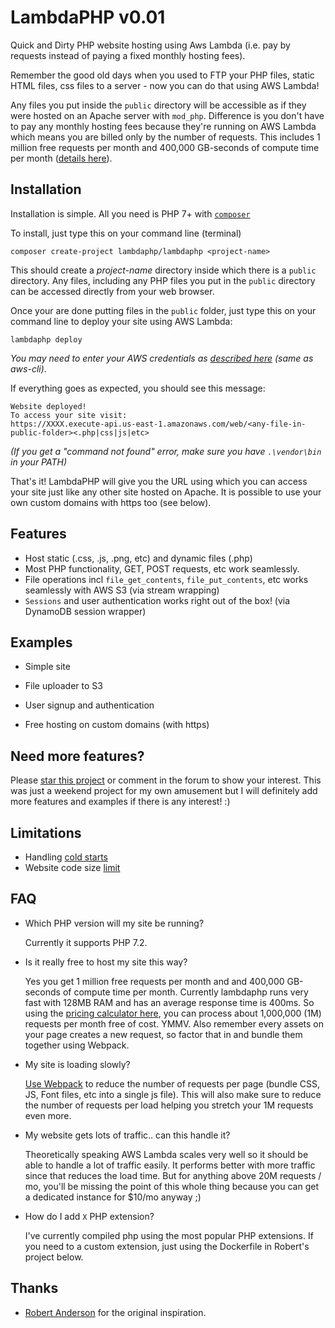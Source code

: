 # LambdaPHP v0.01

Quick and Dirty PHP website hosting using Aws Lambda (i.e. pay by requests instead of paying a fixed monthly hosting fees). 

Remember the good old days when you used to FTP your PHP files, static HTML files, css files to a server -
now you can do that using AWS Lambda!

Any files you put inside the `public` directory will be accessible as if they were hosted on an Apache server with 
`mod_php`. Difference is you don't have to pay any monthly hosting fees because they're running on AWS Lambda which 
means you are billed only by the number of requests. This includes 1 million free requests per month and 400,000 GB-seconds 
of compute time per month ([details here](https://aws.amazon.com/lambda/pricing/)).

## Installation

Installation is simple. All you need is PHP 7+ with [`composer`](https://getcomposer.org)

To install, just type this on your command line (terminal)

    composer create-project lambdaphp/lambdaphp <project-name>
    
This should create a *project-name* directory inside which there is a `public` directory. Any files,
including any PHP files you put in the `public` directory can be accessed directly from your web browser.

Once your are done putting files in the `public` folder, just type this on your command line to 
deploy your site using AWS Lambda:

    lambdaphp deploy

*You may need to enter your AWS credentials as [described here](http://docs.aws.amazon.com/cli/latest/userguide/cli-chap-getting-started.html) (same as aws-cli)*. 

If everything goes as expected, you should see this message:
            
    Website deployed! 
    To access your site visit:
    https://XXXX.execute-api.us-east-1.amazonaws.com/web/<any-file-in-public-folder><.php|css|js|etc>
    
*(If you get a "command not found" error, make sure you have `.\vendor\bin` in your PATH)*

That's it! LambdaPHP will give you the URL using which you can access your site just like any other
site hosted on Apache. It is possible to use your own custom domains with https too (see below).

## Features

- Host static (.css, .js, .png, etc) and dynamic files (.php)
- Most PHP functionality, GET, POST requests, etc work seamlessly. 
- File operations incl `file_get_contents`, `file_put_contents`, etc works seamlessly with AWS S3 (via stream wrapping) 
- `Sessions` and user authentication works right out of the box! (via DynamoDB session wrapper)

## Examples

 - Simple site

 - File uploader to S3
 
 - User signup and authentication
    
 - Free hosting on custom domains (with https)

## Need more features?

Please [star this project](https://github.com/san-kumar/lambdaphp) or comment in the forum to show your interest. This was just a weekend project 
for my own amusement but I will definitely add more features and examples if there is any interest! :)

## Limitations

- Handling [cold starts](https://www.google.com/search?q=aws+lambda+startup+time)
- Website code size [limit](https://www.google.com/search?q=aws+lambda+code+size)

## FAQ 
 
- Which PHP version will my site be running?
   
   Currently it supports PHP 7.2.
   
- Is it really free to host my site this way?

  Yes you get 1 million free requests per month and and 400,000 GB-seconds of compute time per month.
  Currently lambdaphp runs very fast with 128MB RAM and has an average response time is 400ms. So using the [pricing calculator here](https://s3.amazonaws.com/lambda-tools/pricing-calculator.html),
  you can process about 1,000,000 (1M) requests per month free of cost. YMMV. Also remember every assets on your page creates a new request, so factor that in and bundle them together using Webpack.
  
- My site is loading slowly?

  [Use Webpack](https://www.phase2technology.com/blog/bundle-your-front-end-with-webpack) to reduce the number of requests per page (bundle CSS, JS, Font files, etc into a single js file). This will also make sure to reduce the number of requests per load helping you stretch your 1M requests even more.  
  
- My website gets lots of traffic.. can this handle it?

  Theoretically speaking AWS Lambda scales very well so it should be able to handle a lot of traffic easily. It performs better with more traffic since that reduces the load time. But for anything above 20M requests / mo, you'll be missing the point of this whole thing because you can get a dedicated instance for $10/mo anyway ;)       

- How do I add `X` PHP extension?

  I've currently compiled php using the most popular PHP extensions. If you need to a custom extension, just using the 
  Dockerfile in Robert's project below. 
  

## Thanks

* [Robert Anderson](https://github.com/ZeroSharp/serverless-php) for the original inspiration.